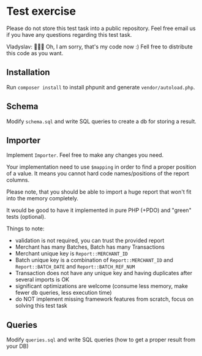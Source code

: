 # Test exercise
Please do not store this test task into a public repository.
Feel free email us if you have any questions regarding this test task.

Vladyslav: 🙈🙉🙊 Oh, I am sorry, that's my code now :)
Fell free to distribute this code as you want.

## Installation
Run `composer install` to install phpunit and generate `vendor/autoload.php`.

## Schema
Modify `schema.sql` and write SQL queries to create a db for storing a result.

## Importer
Implement `Importer`. Feel free to make any changes you need.

Your implementation need to use `$mapping` in order to find a proper position of a value.
It means you cannot hard code names/positions of the report columns.

Please note, that you should be able to import a huge report that won't fit into the memory completely.

It would be good to have it implemented in pure PHP (+PDO) and "green" tests (optional).

Things to note:
 - validation is not required, you can trust the provided report
 - Merchant has many Batches, Batch has many Transactions
 - Merchant unique key is `Report::MERCHANT_ID`
 - Batch unique key is a combination of `Report::MERCHANT_ID` and `Report::BATCH_DATE` and `Report::BATCH_REF_NUM`
 - Transaction does not have any unique key and having duplicates after several imports is OK
 - significant optimizations are welcome (consume less memory, make fewer db queries, less execution time)
 - do NOT implement missing framework features from scratch, focus on solving this test task
 
## Queries
Modify `queries.sql` and write SQL queries (how to get a proper result from your DB)